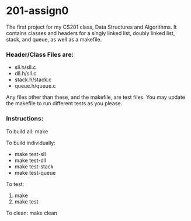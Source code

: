 # 201-assign0
The first project for my CS201 class, Data Structures and Algorithms. 
It contains classes and headers for a singly linked list, doubly linked list, stack, and queue, as well as a makefile.

### Header/Class Files are:
  - sll.h/sll.c
  - dll.h/sll.c
  - stack.h/stack.c
  - queue.h/queue.c
  
Any files other than these, and the makefile, are test files. You may update the makefile to run different tests as you please.

### Instructions:

To build all: make

To build individually: 
  - make test-sll
  - make test-dll
  - make test-stack
  - make test-queue
  
To test:
  1. make
  2. make test
  
To clean: make clean

